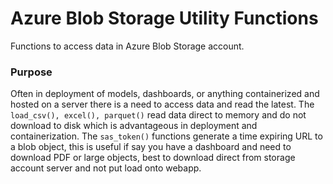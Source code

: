 # Azure Blob Storage Utility Functions

Functions to access data in Azure Blob Storage account. 

### Purpose
Often in deployment of models, dashboards, or anything containerized and hosted on a server there is a need to access data and read the latest. The `load_csv(), excel(), parquet()` read data direct to memory and do not download to disk which is advantageous in deployment and containerization. The `sas_token()` functions generate a time expiring URL to a blob object, this is useful if say you have a dashboard and need to download PDF or large objects, best to download direct from storage account server and not put load onto webapp. 